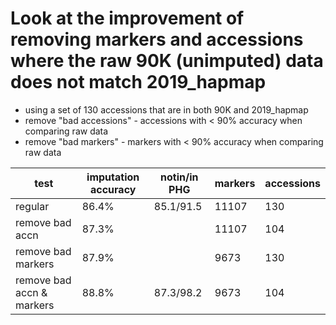 # Look at the improvement of removing markers and accessions where the raw 90K (unimputed) data does not match 2019_hapmap

- using a set of 130 accessions that are in both 90K and 2019_hapmap
- remove "bad accessions" - accessions with < 90% accuracy when comparing raw data
- remove "bad markers" - markers with < 90% accuracy when comparing raw data

| test | imputation accuracy | notin/in PHG | markers | accessions|
|------| --------------------| -------------|---------| ----------|
| regular | 86.4% | 85.1/91.5  | 11107 | 130                                 |
| remove bad accn | 87.3% |    | 11107 | 104 |
| remove bad markers | 87.9% | | 9673 | 130                       |
| remove bad accn & markers | 88.8% | 87.3/98.2 | 9673 | 104      |
